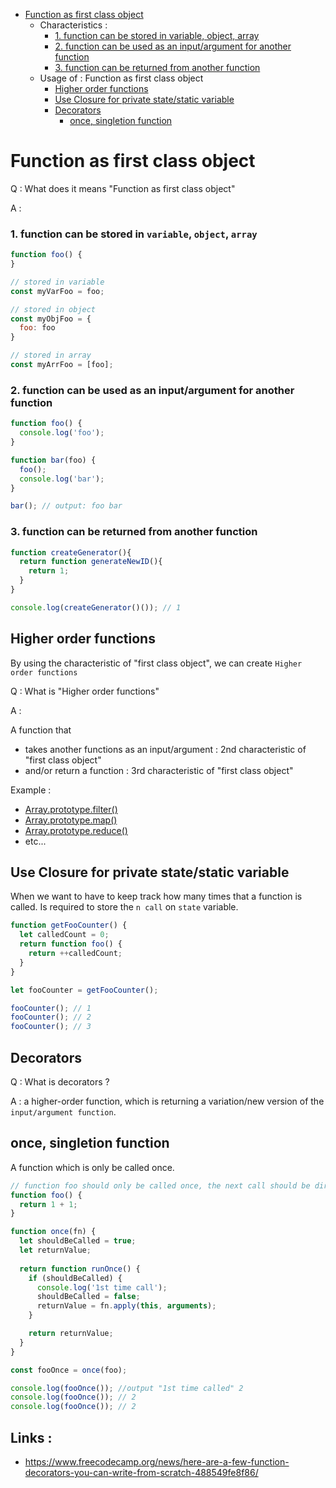 - [Function as first class object](#function-as-first-class-object)
  - Characteristics :
    - [1. function can be stored in variable, object, array](#1-function-can-be-stored-in-variable-object-array)
    - [2. function can be used as an input/argument for another function](#2-function-can-be-used-as-an-inputargument-for-another-function)
    - [3. function can be returned from another function](#3-function-can-be-returned-from-another-function)
  - Usage of : Function as first class object
    - [Higher order functions](#higher-order-functions)
    - [Use Closure for private state/static variable](#use-closure-for-private-statestatic-variable)
    - [Decorators](#decorators)
      - [once, singletion function](#once-singletion-function)

# Function as first class object

Q : What does it means "Function as first class object"

A :

### 1. function can be stored in `variable`, `object`, `array`
```js
function foo() {
}

// stored in variable
const myVarFoo = foo;

// stored in object
const myObjFoo = {
  foo: foo
}

// stored in array
const myArrFoo = [foo];
```

### 2. function can be used as an input/argument for another function

```js
function foo() {
  console.log('foo');
}

function bar(foo) {
  foo();
  console.log('bar');
}

bar(); // output: foo bar
```

### 3. function can be returned from another function

```js
function createGenerator(){  
  return function generateNewID(){
    return 1;
  }
}

console.log(createGenerator()()); // 1
```


## Higher order functions

By using the characteristic of "first class object", we can create  `Higher order functions`

Q : What is "Higher order functions"

A : 

A function that 
- takes another functions as an input/argument : 2nd characteristic of "first class object"
- and/or return a function : 3rd characteristic of "first class object"


Example :
- [Array​.prototype​.filter()
](https://developer.mozilla.org/en-US/docs/Web/JavaScript/Reference/Global_Objects/Array/filter)
- [Array​.prototype​.map()
](https://developer.mozilla.org/en-US/docs/Web/JavaScript/Reference/Global_Objects/Array/map)
- [Array​.prototype​.reduce()
](https://developer.mozilla.org/en-US/docs/Web/JavaScript/Reference/Global_Objects/Array/Reduce)
- etc...

## Use Closure for private state/static variable

When we want to have to keep track how many times that a function is called. Is required to store the `n call` on `state` variable.

```js
function getFooCounter() {
  let calledCount = 0;
  return function foo() {
    return ++calledCount;
  }
}

let fooCounter = getFooCounter();

fooCounter(); // 1
fooCounter(); // 2
fooCounter(); // 3
```

## Decorators

Q : What is decorators ?

A : a higher-order function, which is returning a variation/new version of the `input/argument function`.


## once, singletion function

A function which is only be called once.

```js
// function foo should only be called once, the next call should be directly return 2
function foo() {
  return 1 + 1;
}

function once(fn) {
  let shouldBeCalled = true;
  let returnValue;
  
  return function runOnce() {
    if (shouldBeCalled) {
      console.log('1st time call');
      shouldBeCalled = false;
      returnValue = fn.apply(this, arguments);
    }

    return returnValue;
  }
}

const fooOnce = once(foo);

console.log(fooOnce()); //output "1st time called" 2
console.log(fooOnce()); // 2
console.log(fooOnce()); // 2
```





## Links :
- https://www.freecodecamp.org/news/here-are-a-few-function-decorators-you-can-write-from-scratch-488549fe8f86/
